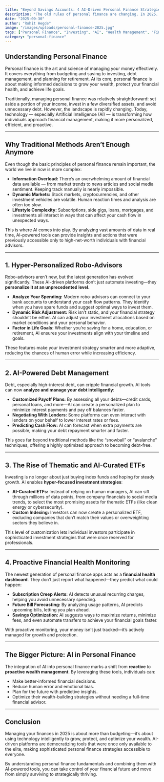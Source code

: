 ```yaml
---
title: "Beyond Savings Accounts: 4 AI-Driven Personal Finance Strategies for 2025"
description: "The old rules of personal finance are changing. In 2025, AI is not just a buzzword; it's a powerful tool that can optimize your investments, savings, and debt management. Here’s how to stay ahead."
date: "2025-09-30"
author: "Rohit Hegde"
image: "/images/uploads/personal-finance-2025.jpg"
tags: ["Personal Finance", "Investing", "AI", "Wealth Management", "Fintech"]
category: "personal-finance"
---
```


## Understanding Personal Finance

Personal finance is the art and science of managing your money effectively. It covers everything from budgeting and saving to investing, debt management, and planning for retirement. At its core, personal finance is about making informed decisions to grow your wealth, protect your financial health, and achieve life goals.  

Traditionally, managing personal finance was relatively straightforward: set aside a portion of your income, invest in a few diversified assets, and avoid unnecessary debt. However, the landscape is rapidly changing. Today, technology — especially Artificial Intelligence (AI) — is transforming how individuals approach financial management, making it more personalized, efficient, and proactive.

---

## Why Traditional Methods Aren’t Enough Anymore

Even though the basic principles of personal finance remain important, the world we live in now is more complex:

- **Information Overload:** There’s an overwhelming amount of financial data available — from market trends to news articles and social media sentiment. Keeping track manually is nearly impossible.
- **Dynamic Markets:** Stock markets, cryptocurrencies, and other investment vehicles are volatile. Human reaction times and analysis are often too slow.
- **Lifestyle Complexity:** Subscriptions, side gigs, loans, mortgages, and investments all interact in ways that can affect your cash flow in unexpected ways.

This is where AI comes into play. By analyzing vast amounts of data in real time, AI-powered tools can provide insights and actions that were previously accessible only to high-net-worth individuals with financial advisors.

---

## 1. Hyper-Personalized Robo-Advisors

Robo-advisors aren’t new, but the latest generation has evolved significantly. These AI-driven platforms don’t just automate investing—they **personalize it at an unprecedented level**.

- **Analyze Your Spending:** Modern robo-advisors can connect to your bank accounts to understand your cash flow patterns. They identify when you have spare funds and suggest optimal ways to invest them.  
- **Dynamic Risk Adjustment:** Risk isn’t static, and your financial strategy shouldn’t be either. AI can adjust your investment allocations based on market conditions and your personal behavior.  
- **Factor in Life Goals:** Whether you’re saving for a home, education, or retirement, AI ensures your investments align with your timeline and goals.

These features make your investment strategy smarter and more adaptive, reducing the chances of human error while increasing efficiency.

---

## 2. AI-Powered Debt Management

Debt, especially high-interest debt, can cripple financial growth. AI tools can now **analyze and manage your debt intelligently**:

- **Customized Payoff Plans:** By assessing all your debts—credit cards, personal loans, and more—AI can create a personalized plan to minimize interest payments and pay off balances faster.  
- **Negotiating With Lenders:** Some platforms can even interact with lenders on your behalf to lower interest rates or fees.  
- **Predicting Cash Flow:** AI can forecast when extra payments are possible, making your debt repayment smarter and faster.

This goes far beyond traditional methods like the “snowball” or “avalanche” techniques, offering a highly optimized approach to becoming debt-free.

---

## 3. The Rise of Thematic and AI-Curated ETFs

Investing is no longer about just buying index funds and hoping for steady growth. AI enables **hyper-focused investment strategies**:

- **AI-Curated ETFs:** Instead of relying on human managers, AI can sift through millions of data points, from company financials to social media trends, to select the most promising assets for thematic ETFs (like clean energy or cybersecurity).  
- **Custom Indexing:** Investors can now create a personalized ETF, excluding companies that don’t match their values or overweighting sectors they believe in.

This level of customization lets individual investors participate in sophisticated investment strategies that were once reserved for professionals.

---

## 4. Proactive Financial Health Monitoring

The newest generation of personal finance apps acts as a **financial health dashboard**. They don’t just report what happened—they predict what could happen:

- **Subscription Creep Alerts:** AI detects unusual recurring charges, helping you avoid unnecessary spending.  
- **Future Bill Forecasting:** By analyzing usage patterns, AI predicts upcoming bills, letting you plan ahead.  
- **Savings Optimization:** AI suggests ways to maximize returns, minimize fees, and even automate transfers to achieve your financial goals faster.

With proactive monitoring, your money isn’t just tracked—it’s actively managed for growth and protection.

---

## The Bigger Picture: AI in Personal Finance

The integration of AI into personal finance marks a shift from **reactive** to **proactive wealth management**. By leveraging these tools, individuals can:

- Make better-informed financial decisions.  
- Reduce human error and emotional bias.  
- Plan for the future with predictive insights.  
- Optimize their wealth-building strategies without needing a full-time financial advisor.

---

## Conclusion

Managing your finances in 2025 is about more than budgeting—it’s about using technology intelligently to grow, protect, and optimize your wealth. AI-driven platforms are democratizing tools that were once only available to the elite, making sophisticated personal finance strategies accessible to everyone.  

By understanding personal finance fundamentals and combining them with AI-powered tools, you can take control of your financial future and move from simply surviving to strategically thriving.

